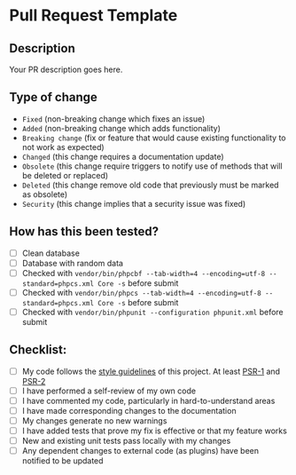 # Pull Request Template

## Description

<!---NOTE: All links like this are comments, no need to be removed.--->
<!---Please include a summary of the change.--->
<!---If solves an open issue, link to it including: Fixes # (issue)--->

Your PR description goes here.


## Type of change

<!---Please delete options that are not relevant.--->

- `Fixed` (non-breaking change which fixes an issue)
- `Added` (non-breaking change which adds functionality)
- `Breaking change` (fix or feature that would cause existing functionality to not work as expected)
- `Changed` (this change requires a documentation update)
- `Obsolete` (this change require triggers to notify use of methods that will be deleted or replaced)
- `Deleted` (this change remove old code that previously must be marked as obsolete)
- `Security` (this change implies that a security issue was fixed)


## How has this been tested?

<!---Replace `[ ]` with `[X]` to mark what you do in the next list.--->
<!---Please describe the additional tests that you ran to verify your changes. Provide instructions so we can reproduce. Please also list any relevant details for your custom test configuration.--->

- [ ] Clean database
- [ ] Database with random data
- [ ] Checked with `vendor/bin/phpcbf --tab-width=4 --encoding=utf-8 --standard=phpcs.xml Core -s` before submit
- [ ] Checked with `vendor/bin/phpcs --tab-width=4 --encoding=utf-8 --standard=phpcs.xml Core -s` before submit
- [ ] Checked with `vendor/bin/phpunit --configuration phpunit.xml` before submit
<!---- [ ] If additional tests was realized, added here--->


## Checklist:

<!---Replace `[ ]` with `[X]` to mark what you do in the next list.--->
<!---Please add additional points if needed.--->

- [ ] My code follows the [style guidelines](https://github.com/NeoRazorX/facturascripts/blob/master/CONTRIBUTING.md#pull-requests-peticiones-para-incorporar-cambios) of this project. At least [PSR-1](http://www.php-fig.org/psr/psr-1/) and [PSR-2](http://www.php-fig.org/psr/psr-2/)
- [ ] I have performed a self-review of my own code
- [ ] I have commented my code, particularly in hard-to-understand areas
- [ ] I have made corresponding changes to the documentation
- [ ] My changes generate no new warnings
- [ ] I have added tests that prove my fix is effective or that my feature works
- [ ] New and existing unit tests pass locally with my changes
- [ ] Any dependent changes to external code (as plugins) have been notified to be updated
